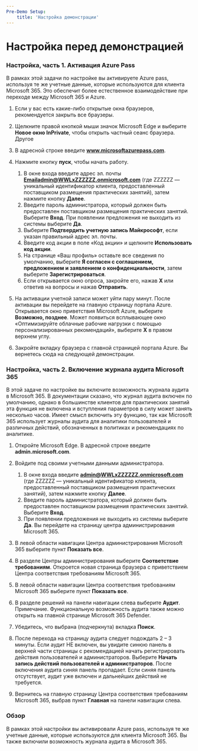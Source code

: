 ```yaml
---
Pre-Demo Setup:
    title: 'Настройка демонстрации'
---
```


# Настройка перед демонстрацией

### Настройка, часть 1. Активация Azure Pass
В рамках этой задачи по настройке вы активируете Azure pass, используя те же учетные данные, которые используются для клиента Microsoft 365.  Это обеспечит более естественное взаимодействие при переходе между Microsoft 365 и Azure.

1. Если у вас есть какие-либо открытые окна браузеров, рекомендуется закрыть все браузеры.

1. Щелкните правой кнопкой мыши значок Microsoft Edge и выберите **Новое окно InPrivate**, чтобы открыть частный сеанс браузера. Другое 

1. В адресной строке введите **www.microsoftazurepass.com**.  

1. Нажмите кнопку **пуск**, чтобы начать работу.

    1. В окне входа введите адрес эл. почты **Emailadmin@WWLxZZZZZZ.onmicrosoft.com** (где ZZZZZZ — уникальный идентификатор клиента, предоставленный поставщиком размещения практических занятий), затем нажмите кнопку **Далее**.
    1. Введите пароль администратора, который должен быть предоставлен поставщиком размещения практических занятий. Выберите **Вход**. При появлении предложения не выходить из системы выберите **Да**.
    1. Выберите **Подтвердить учетную запись Майкрософт**, если указан правильный адрес эл. почты.
    1. Введите код акции в поле «Код акции» и щелкните **Использовать код акции**.  
    1. На странице «Ваш профиль» оставьте все сведения по умолчанию, выберите **Я согласен с соглашением, предложением и заявлением о конфиденциальности**, затем выберите **Зарегистрироваться**.
    1. Если открывается окно опроса, закройте его, нажав **X** или ответив на вопросы и нажав **Отправить**.

1. На активации учетной записи может уйти пару минут.  После активации вы перейдете на главную страницу портала Azure. Открывается окно приветствия Microsoft Azure, выберите **Возможно, позднее**. Может появиться всплывающее окно «Оптимизируйте облачные рабочие нагрузки с помощью персонализированных рекомендаций», выберите **X** в правом верхнем углу.

1. Закройте вкладку браузера с главной страницей портала Azure. Вы вернетесь сюда на следующей демонстрации.

### Настройка, часть 2. Включение журнала аудита Microsoft 365
В этой задаче по настройке вы включите возможность журнала аудита в Microsoft 365.  В документации сказано, что журнал аудита включен по умолчанию, однако в большинстве клиентов для практических занятий эта функция не включена и вступления параметров в силу может занять несколько часов.  Имеет смысл включить эту функцию, так как Microsoft 365 использует журналы аудита для аналитики пользователей и различных действий, обозначенных в политиках и рекомендациях по аналитике.

1. Откройте Microsoft Edge. В адресной строке введите **admin.microsoft.com**.

1. Войдите под своими учетными данными администратора.
    1. В окне входа введите **admin@WWLxZZZZZZ.onmicrosoft.com** (где ZZZZZZ — уникальный идентификатор клиента, предоставленный поставщиком размещения практических занятий), затем нажмите кнопку **Далее**.
    1. Введите пароль администратора, который должен быть предоставлен поставщиком размещения практических занятий. Выберите **Вход**.
    1. При появлении предложения не выходить из системы выберите **Да**. Вы перейдете на страницу центра администрирования Microsoft 365.

1. В левой области навигации Центра администрирования Microsoft 365 выберите пункт **Показать все**.

1. В разделе Центры администрирования выберите **Соответствие требованиям**.  Откроется новая страница браузера с приветствием Центра соответствия требованиям Microsoft 365.  

1. В левой области навигации Центра соответствия требованиям Microsoft 365 выберите пункт **Показать все**.

1. В разделе решений на панели навигации слева выберите **Аудит**.  Примечание. Функциональную возможность аудита также можно открыть на главной странице Microsoft 365 Defender.

1. Убедитесь, что выбрана (подчеркнута) вкладка **Поиск**.

1. После перехода на страницу аудита следует подождать 2 – 3 минуты.  Если аудит НЕ включен, вы увидите синюю панель в верхней части страницы с рекомендацией начать регистрировать действия пользователей и администраторов.  Выберите **Начать запись действий пользователей и администраторов**.  После включения аудита синяя панель пропадает.  Если синяя панель отсутствует, аудит уже включен и дальнейших действий не требуется.

1. Вернитесь на главную страницу Центра соответствия требованиям Microsoft 365, выбрав пункт **Главная** на панели навигации слева.

### Обзор

В рамках этой настройки вы активировали Azure pass, используя те же учетные данные, которые используются для клиента Microsoft 365.  Вы также включили возможность журнала аудита в Microsoft 365.


